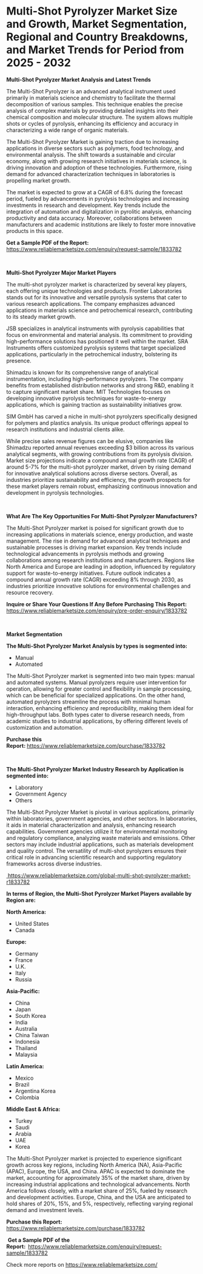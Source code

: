 <p><h1>Multi-Shot Pyrolyzer Market Size and Growth, Market Segmentation, Regional and Country Breakdowns, and Market Trends for Period from 2025 -  2032</h1></p><p><strong>Multi-Shot Pyrolyzer Market Analysis and Latest Trends</strong></p>
<p><p>The Multi-Shot Pyrolyzer is an advanced analytical instrument used primarily in materials science and chemistry to facilitate the thermal decomposition of various samples. This technique enables the precise analysis of complex materials by providing detailed insights into their chemical composition and molecular structure. The system allows multiple shots or cycles of pyrolysis, enhancing its efficiency and accuracy in characterizing a wide range of organic materials.</p><p>The Multi-Shot Pyrolyzer Market is gaining traction due to increasing applications in diverse sectors such as polymers, food technology, and environmental analysis. The shift towards a sustainable and circular economy, along with growing research initiatives in materials science, is driving innovation and adoption of these technologies. Furthermore, rising demand for advanced characterization techniques in laboratories is propelling market growth.</p><p>The market is expected to grow at a CAGR of 6.8% during the forecast period, fueled by advancements in pyrolysis technologies and increasing investments in research and development. Key trends include the integration of automation and digitalization in pyrolitic analysis, enhancing productivity and data accuracy. Moreover, collaborations between manufacturers and academic institutions are likely to foster more innovative products in this space.</p></p>
<p><strong>Get a Sample PDF of the Report:&nbsp;</strong> <a href="https://www.reliablemarketsize.com/enquiry/request-sample/1833782?utm_campaign=3076&utm_medium=2&utm_source=Github&utm_content=ia&utm_term=26032025&utm_id=multi-shot-pyrolyzer">https://www.reliablemarketsize.com/enquiry/request-sample/1833782</a></p>
<p>&nbsp;</p>
<p><strong>Multi-Shot Pyrolyzer Major Market Players</strong></p>
<p><p>The multi-shot pyrolyzer market is characterized by several key players, each offering unique technologies and products. Frontier Laboratories stands out for its innovative and versatile pyrolysis systems that cater to various research applications. The company emphasizes advanced applications in materials science and petrochemical research, contributing to its steady market growth.</p><p>JSB specializes in analytical instruments with pyrolysis capabilities that focus on environmental and material analysis. Its commitment to providing high-performance solutions has positioned it well within the market. SRA Instruments offers customized pyrolysis systems that target specialized applications, particularly in the petrochemical industry, bolstering its presence.</p><p>Shimadzu is known for its comprehensive range of analytical instrumentation, including high-performance pyrolyzers. The company benefits from established distribution networks and strong R&D, enabling it to capture significant market share. MIT Technologies focuses on developing innovative pyrolysis techniques for waste-to-energy applications, which is gaining traction as sustainability initiatives grow.</p><p>SIM GmbH has carved a niche in multi-shot pyrolyzers specifically designed for polymers and plastics analysis. Its unique product offerings appeal to research institutions and industrial clients alike.</p><p>While precise sales revenue figures can be elusive, companies like Shimadzu reported annual revenues exceeding $3 billion across its various analytical segments, with growing contributions from its pyrolysis division. Market size projections indicate a compound annual growth rate (CAGR) of around 5-7% for the multi-shot pyrolyzer market, driven by rising demand for innovative analytical solutions across diverse sectors. Overall, as industries prioritize sustainability and efficiency, the growth prospects for these market players remain robust, emphasizing continuous innovation and development in pyrolysis technologies.</p></p>
<p>&nbsp;</p>
<p><strong>What Are The Key Opportunities For Multi-Shot Pyrolyzer Manufacturers?</strong></p>
<p><p>The Multi-Shot Pyrolyzer market is poised for significant growth due to increasing applications in materials science, energy production, and waste management. The rise in demand for advanced analytical techniques and sustainable processes is driving market expansion. Key trends include technological advancements in pyrolysis methods and growing collaborations among research institutions and manufacturers. Regions like North America and Europe are leading in adoption, influenced by regulatory support for waste-to-energy initiatives. Future outlook indicates a compound annual growth rate (CAGR) exceeding 8% through 2030, as industries prioritize innovative solutions for environmental challenges and resource recovery.</p></p>
<p><strong>Inquire or Share Your Questions If Any Before Purchasing This Report:</strong> <a href="https://www.reliablemarketsize.com/enquiry/pre-order-enquiry/1833782?utm_campaign=3076&utm_medium=2&utm_source=Github&utm_content=ia&utm_term=26032025&utm_id=multi-shot-pyrolyzer">https://www.reliablemarketsize.com/enquiry/pre-order-enquiry/1833782</a></p>
<p>&nbsp;</p>
<p><strong>Market Segmentation</strong></p>
<p><strong>The Multi-Shot Pyrolyzer Market Analysis by types is segmented into:</strong></p>
<p><ul><li>Manual</li><li>Automated</li></ul></p>
<p><p>The Multi-Shot Pyrolyzer market is segmented into two main types: manual and automated systems. Manual pyrolyzers require user intervention for operation, allowing for greater control and flexibility in sample processing, which can be beneficial for specialized applications. On the other hand, automated pyrolyzers streamline the process with minimal human interaction, enhancing efficiency and reproducibility, making them ideal for high-throughput labs. Both types cater to diverse research needs, from academic studies to industrial applications, by offering different levels of customization and automation.</p></p>
<p><strong>Purchase this Report:&nbsp;</strong><a href="https://www.reliablemarketsize.com/purchase/1833782?utm_campaign=3076&utm_medium=2&utm_source=Github&utm_content=ia&utm_term=26032025&utm_id=multi-shot-pyrolyzer">https://www.reliablemarketsize.com/purchase/1833782</a></p>
<p>&nbsp;</p>
<p><strong>The Multi-Shot Pyrolyzer Market Industry Research by Application is segmented into:</strong></p>
<p><ul><li>Laboratory</li><li>Government Agency</li><li>Others</li></ul></p>
<p><p>The Multi-Shot Pyrolyzer Market is pivotal in various applications, primarily within laboratories, government agencies, and other sectors. In laboratories, it aids in material characterization and analysis, enhancing research capabilities. Government agencies utilize it for environmental monitoring and regulatory compliance, analyzing waste materials and emissions. Other sectors may include industrial applications, such as materials development and quality control. The versatility of multi-shot pyrolyzers ensures their critical role in advancing scientific research and supporting regulatory frameworks across diverse industries.</p></p>
<p><a href="https://www.reliablemarketsize.com/global-multi-shot-pyrolyzer-market-r1833782?utm_campaign=3076&utm_medium=2&utm_source=Github&utm_content=ia&utm_term=26032025&utm_id=multi-shot-pyrolyzer">&nbsp;https://www.reliablemarketsize.com/global-multi-shot-pyrolyzer-market-r1833782</a></p>
<p><strong>In terms of Region, the Multi-Shot Pyrolyzer Market Players available by Region are:</strong></p>
<p>
    <p> <strong> North America: </strong>
        <ul>
            <li>United States</li>
            <li>Canada</li>
        </ul>
        </p> 
    <p> <strong> Europe: </strong>
        <ul>
            <li>Germany</li>
            <li>France</li>
            <li>U.K.</li>
            <li>Italy</li>
            <li>Russia</li>
        </ul>
        </p> 
    <p> <strong> Asia-Pacific: </strong>
        <ul>
            <li>China</li>
            <li>Japan</li>
            <li>South Korea</li>
            <li>India</li>
            <li>Australia</li>
            <li>China Taiwan</li>
            <li>Indonesia</li>
            <li>Thailand</li>
            <li>Malaysia</li>
        </ul>
        </p> 
    <p> <strong> Latin America: </strong>
        <ul>
            <li>Mexico</li>
            <li>Brazil</li>
            <li>Argentina Korea</li>
            <li>Colombia</li>
        </ul>
        </p> 
    <p> <strong> Middle East & Africa: </strong>
        <ul>
            <li>Turkey</li>
            <li>Saudi</li>
            <li>Arabia</li>
            <li>UAE</li>
            <li>Korea</li>
        </ul>
    </p>
    </p>
<p><p>The Multi-Shot Pyrolyzer market is projected to experience significant growth across key regions, including North America (NA), Asia-Pacific (APAC), Europe, the USA, and China. APAC is expected to dominate the market, accounting for approximately 35% of the market share, driven by increasing industrial applications and technological advancements. North America follows closely, with a market share of 25%, fueled by research and development activities. Europe, China, and the USA are anticipated to hold shares of 20%, 15%, and 5%, respectively, reflecting varying regional demand and investment levels.</p></p>
<p><strong>Purchase this Report: </strong><a href="https://www.reliablemarketsize.com/purchase/1833782?utm_campaign=3076&utm_medium=2&utm_source=Github&utm_content=ia&utm_term=26032025&utm_id=multi-shot-pyrolyzer">https://www.reliablemarketsize.com/purchase/1833782</a></p>
<p>&nbsp;<strong>Get a Sample PDF of the Report:&nbsp;&nbsp;</strong><a href="https://www.reliablemarketsize.com/enquiry/request-sample/1833782?utm_campaign=3076&utm_medium=2&utm_source=Github&utm_content=ia&utm_term=26032025&utm_id=multi-shot-pyrolyzer">https://www.reliablemarketsize.com/enquiry/request-sample/1833782</a></p>
<p><strong></strong></p>
<p>Check more reports on <a href="https://www.reliablemarketsize.com/?utm_campaign=3076&utm_medium=2&utm_source=Github&utm_content=ia&utm_term=26032025&utm_id=multi-shot-pyrolyzer">https://www.reliablemarketsize.com/</a></p>